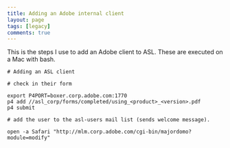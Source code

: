 ```yaml
---
title: Adding an Adobe internal client
layout: page
tags: [legacy]
comments: true
---
```

This is the steps I use to add an Adobe client to ASL. These are executed on a Mac with bash.

```
# Adding an ASL client

# check in their form

export P4PORT=boxer.corp.adobe.com:1770
p4 add //asl_corp/forms/completed/using_<product>_<version>.pdf
p4 submit

# add the user to the asl-users mail list (sends welcome message).

open -a Safari "http://mlm.corp.adobe.com/cgi-bin/majordomo?module=modify"
```

